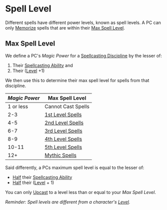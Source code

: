 # Spell Level

Different spells have different power levels, known as spell levels. A PC can only [Memorize](../Spellcasting/Spell%20Learning/Spell%20Memorization.md) spells that are within their [Max Spell Level](Spell%20Level.md#Max%20Spell%20Level).

## Max Spell Level

We define a PC's *Magic Power* for a [Spellcasting Discipline](../Spellcasting/Spellcasting%20Disciplines/Spellcasting%20Disciplines.md) by the lesser of:

1. Their [Spellcasting Ability](../Spellcasting/Spellcasting%20Ability.md) and
2. Their ([Level](../../Player%20Characters/Derived%20Statistics/Level.md) +1)

We then use this to determine their max spell level for spells from that discipline.

| *Magic Power* | Max Spell Level                                                           |
| ------------- | ------------------------------------------------------------------------- |
| 1 or less     | Cannot Cast Spells                                                        |
| 2-3           | [1st Level Spells](Spells%20by%20Level/Level%201/1st%20Level%20Spells.md) |
| 4-5           | [2nd Level Spells](Spells%20by%20Level/Level%202/2nd%20Level%20Spells.md) |
| 6-7           | [3rd Level Spells](Spells%20by%20Level/Level%203/3rd%20Level%20Spells.md) |
| 8-9           | [4th Level Spells](Spells%20by%20Level/Level%204/4th%20Level%20Spells.md) |
| 10-11         | [5th Level Spells](Spells%20by%20Level/Level%205/5th%20Level%20Spells.md) |
| 12+           | [Mythic Spells](Spells%20by%20Level/Mythic/!Mythic%20Spells.md)           |

Said differently, a PCs maximum spell level is equal to the lesser of:

- [Half](../../Game%20Procedures/Core%20Procedures/Half.md) their [Spellcasting Ability](../Spellcasting/Spellcasting%20Ability.md)
- [Half](../../Game%20Procedures/Core%20Procedures/Half.md) their ([Level](../../Player%20Characters/Derived%20Statistics/Level.md) + 1)

You can only [Upcast](../Spellcasting/Spellcasting.md#Upcast) to a level less than or equal to your *Max Spell Level*.

*Reminder: Spell levels are different from a character's [Level](../../Player%20Characters/Derived%20Statistics/Level.md).*

